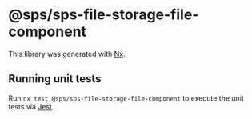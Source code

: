 # @sps/sps-file-storage-file-component

This library was generated with [Nx](https://nx.dev).

## Running unit tests

Run `nx test @sps/sps-file-storage-file-component` to execute the unit tests via [Jest](https://jestjs.io).
